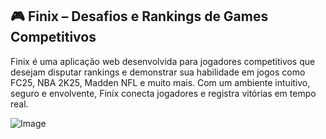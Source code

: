 ## 🎮 Finix – Desafios e Rankings de Games Competitivos

Finix é uma aplicação web desenvolvida para jogadores competitivos que desejam disputar rankings e demonstrar sua habilidade em jogos como FC25, NBA 2K25, Madden NFL e muito mais. Com um ambiente intuitivo, seguro e envolvente, Finix conecta jogadores e registra vitórias em tempo real.

![Image](https://github.com/user-attachments/assets/abf42506-83fd-434c-8ea4-5f944f0732b7)

